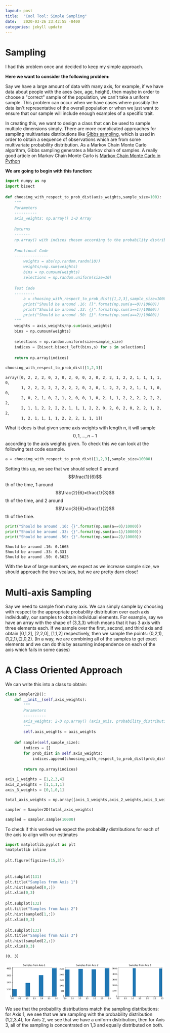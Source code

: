 ```yaml
---
layout: post
title:  "Cool Tool: Simple Sampling"
date:   2020-03-26 23:42:55 -0400
categories: jekyll update
---
```


# Sampling

I had this problem once and decided to keep my simple approach.

__Here we want to consider the following problem:__

Say we have a large amount of data with many axis, for example, if we have data about people with the axes (sex, age, height), then maybe in order to choose a "correct" sample of the population, we can't take a uniform sample. This problem can occur when we have cases where possibly the data isn't representative of the overall population or when we just want to ensure that our sample will include enough examples of a specific trait.

   In creating this, we want to design a class that can be used to sample multiple dimensions simply. There are more complicated approaches for sampling multivariate distributions like [Gibbs sampling](https://en.wikipedia.org/wiki/Gibbs_sampling), which is used in order to obtain a sequence of observations which are from some multivariate probability distribution. As a Markov Chain Monte Carlo algorithm, Gibbs sampling generates a Markov chain of samples. A really good article on Markov Chain Monte Carlo is [Markov Chain Monte Carlo in Python](https://towardsdatascience.com/markov-chain-monte-carlo-in-python-44f7e609be98)

__We are going to begin with this function:__


```python
import numpy as np
import bisect

def choosing_with_respect_to_prob_dist(axis_weights,sample_size=100):
    """
    Parameters
    ----------
    axis_weights: np.array() 1-D Array

    Returns
    -------
    np.array() with indices chosen according to the probability distribution defined by the axis weights

    Functional Code
    ---------------
        weights = abs(np.random.randn(10))
        weights/=np.sum(weights)
        bins = np.cumsum(weights)
        selections = np.random.uniform(size=10)

    Test Code
    ---------
        a = choosing_with_respect_to_prob_dist([1,2,3],sample_size=10000)
        print("Should be around .16: {}".format(np.sum(a==0)/10000))
        print("Should be around .33: {}".format(np.sum(a==1)/10000))
        print("Should be around .50: {}".format(np.sum(a==2)/10000))
    """
    weights = axis_weights/np.sum(axis_weights)
    bins = np.cumsum(weights)

    selections = np.random.uniform(size=sample_size)
    indices = [bisect.bisect_left(bins,s) for s in selections]

    return np.array(indices)
```


```python
choosing_with_respect_to_prob_dist([1,2,3])
```




    array([0, 2, 2, 2, 0, 2, 0, 2, 0, 0, 2, 0, 2, 2, 1, 2, 2, 1, 1, 1, 1, 0,
           1, 2, 2, 2, 2, 2, 2, 2, 2, 0, 2, 0, 1, 2, 2, 2, 2, 1, 1, 1, 0, 0,
           2, 0, 2, 1, 0, 2, 1, 2, 0, 0, 1, 0, 2, 1, 1, 2, 2, 2, 2, 2, 2, 2,
           2, 1, 1, 2, 2, 2, 2, 1, 1, 1, 2, 2, 0, 2, 0, 2, 0, 2, 2, 1, 2, 2,
           1, 2, 1, 1, 1, 1, 2, 2, 2, 1, 1, 1])



What it does is that given some axis weights with length n, it will sample $$0,1,\dots,n-1$$ according to the axis weights given. To check this we can look at the following test code example.


```python
a = choosing_with_respect_to_prob_dist([1,2,3],sample_size=10000)
```

Setting this up, we see that we should select 0 around $$\frac{1}{6}$$th of the time, 1 around $$\frac{2}{6}=\frac{1}{3}$$th of the time, and 2 around $$\frac{3}{6}=\frac{1}{2}$$th of the time.


```python
print("Should be around .16: {}".format(np.sum(a==0)/10000))
print("Should be around .33: {}".format(np.sum(a==1)/10000))
print("Should be around .50: {}".format(np.sum(a==2)/10000))
```

    Should be around .16: 0.1665
    Should be around .33: 0.331
    Should be around .50: 0.5025


With the law of large numbers, we expect as we increase sample size, we should approach the true vcalues, but we are pretty darn close!

# Multi-axis Sampling

Say we need to sample from many axis. We can simply sample by choosing with respect to the appropriate probability distribution over each axis individually, our samples to obtain individual elements. For example, say we have an array with the shape of (3,3,3) which means that it has 3 axis with three elements each. If we sample over the first, second, and third axis and obtain \[0,1,2\], \[2,2,0\], \[1,1,2\] respectively, then we sample the points: (0,2,1),(1,2,1),(2,0,2). (In a way, we are combining all of the samples to get exact elements and we can do this by assuming independence on each of the axis which fails in some cases)

# A Class Oriented Approach

We can write this into a class to obtain:


```python
class Sampler2D():
    def __init__(self,axis_weights):
        """
        Parameters
        ----------
        axis_weights: 2-D np.array() (axis_axis, probability_distribution_axis)
        """
        self.axis_weights = axis_weights

    def sample(self,sample_size):
        indices = []
        for prob_dist in self.axis_weights:
            indices.append(choosing_with_respect_to_prob_dist(prob_dist,sample_size=sample_size))

        return np.array(indices)
```


```python
axis_1_weights = [1,2,3,4]
axis_2_weights = [1,1,1,1]
axis_3_weights = [0,1,0,1]
```


```python
total_axis_weights = np.array([axis_1_weights,axis_2_weights,axis_3_weights])
```


```python
sampler = Sampler2D(total_axis_weights)
```


```python
sampled = sampler.sample(10000)
```

To check if this worked we expect the probability distributions for each of the axis to align with our estimates


```python
import matplotlib.pyplot as plt
%matplotlib inline

plt.figure(figsize=(15,3))


plt.subplot(131)
plt.title("Samples from Axis 1")
plt.hist(sampled[0,:])
plt.xlim(0,3)

plt.subplot(132)
plt.title("Samples from Axis 2")
plt.hist(sampled[1,:])
plt.xlim(0,3)

plt.subplot(133)
plt.title("Samples from Axis 3")
plt.hist(sampled[2,:])
plt.xlim(0,3)
```




    (0, 3)




![png](/static/Simple_Sampling/output_22_1.png)


We see that the probability distributions match the sampling distributions: for Axis 1, we see that we are sampling with the probability distribution (1,2,3,4), for Axis 2, we see that we have a uniform distribution, then for Axis 3, all of the sampling is concentrated on 1,3 and equally distributed on both.

<script src="https://cdn.mathjax.org/mathjax/latest/MathJax.js?config=TeX-AMS-MML_HTMLorMML" type="text/javascript"></script>
